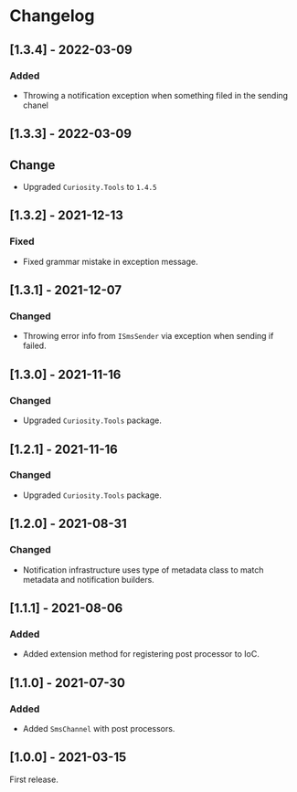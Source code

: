 # Changelog

## [1.3.4] - 2022-03-09

### Added

- Throwing a notification exception when something filed in the sending chanel

## [1.3.3] - 2022-03-09

## Change

- Upgraded `Curiosity.Tools` to `1.4.5`

## [1.3.2] - 2021-12-13

### Fixed

- Fixed grammar mistake in exception message.

## [1.3.1] - 2021-12-07

### Changed

- Throwing error info from `ISmsSender` via exception when sending if failed.

## [1.3.0] - 2021-11-16

### Changed

- Upgraded `Curiosity.Tools` package.

## [1.2.1] - 2021-11-16

### Changed

- Upgraded `Curiosity.Tools` package.

## [1.2.0] - 2021-08-31

### Changed

- Notification infrastructure uses type of metadata class to match metadata and notification builders.

## [1.1.1] - 2021-08-06

### Added

- Added extension method for registering post processor to IoC.

## [1.1.0] - 2021-07-30

### Added

- Added `SmsChannel` with post processors.

## [1.0.0] - 2021-03-15

First release.
